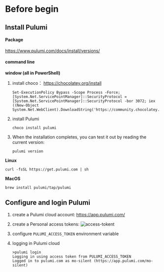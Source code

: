 # Before begin

## Install Pulumi

#### Package

https://www.pulumi.com/docs/install/versions/

#### command line

**window (all in PowerShell)**

1. install choco： https://chocolatey.org/install

   ```shell
   Set-ExecutionPolicy Bypass -Scope Process -Force; [System.Net.ServicePointManager]::SecurityProtocol = [System.Net.ServicePointManager]::SecurityProtocol -bor 3072; iex ((New-Object System.Net.WebClient).DownloadString('https://community.chocolatey.org/install.ps1'))
   ```

2. install Pulumi

   ```shell
   choco install pulumi
   ```

3. When the installation completes, you can test it out by reading the current version:

   ```shell
   pulumi version
   ```

**Linux**

```shell
curl -fsSL https://get.pulumi.com | sh
```

**MacOS**

```shell
brew install pulumi/tap/pulumi
```

## Configure and login Pulumi

1. create a Pulumi cloud account: https://app.pulumi.com/

2. create a Personal access tokens:
   ![access-tokent](https://gallery-lsky.silentmo.cn/i_blog/2025/01//pulumi-cloud-access-token.png)

3. configure `PULUMI_ACCESS_TOKEN` environment variable

4. logging in Pulumi cloud

   ```shell
   >pulumi login
   Logging in using access token from PULUMI_ACCESS_TOKEN
   Logged in to pulumi.com as mo-silent (https://app.pulumi.com/mo-silent)
   ```



